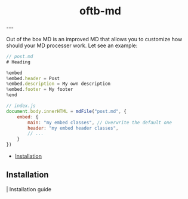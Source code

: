 <center>
    <h1>oftb-md</h1>
</center>
---

Out of the box MD is an improved MD that allows you to customize how should your MD processer work. Let see an example:

```js
// post.md
# Heading

%embed
%embed.header = Post
%embed.description = My own description
%embed.footer = My footer
%end

// index.js
document.body.innerHTML = mdFile("post.md", {
    embed: {
        main: "my embed classes", // Overwrite the default one
        header: "my embed header classes",
        // ...
    }
})
```

- [Installation](#installation)

## Installation

| Installation guide
